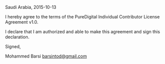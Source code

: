 Saudi Arabia, 2015-10-13

I hereby agree to the terms of the PureDigital Individual Contributor License
Agreement v1.0.

I declare that I am authorized and able to make this agreement and sign this
declaration.

Signed,

Mohammed Barsi barsintod@gmail.com

